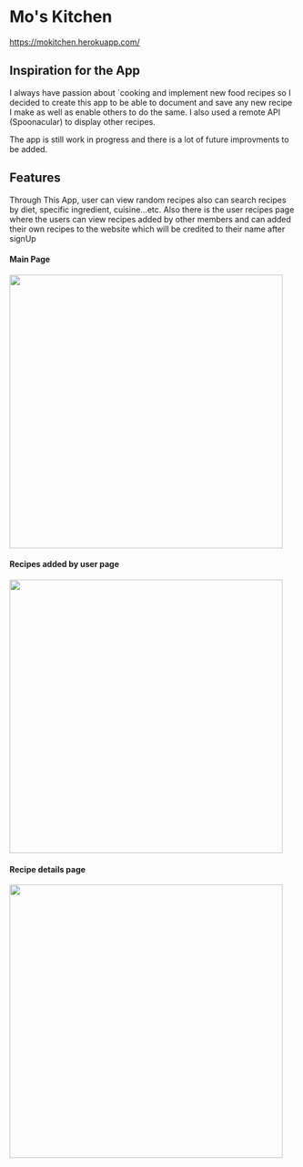 # Mo's Kitchen

https://mokitchen.herokuapp.com/

## Inspiration for the App

I always have passion about `cooking and implement new food recipes so I
decided to create this app to be able to document and save any new recipe
I make as well as enable others to do the same. I also used a remote API
(Spoonacular) to display other recipes.

The app is still work in progress and there is a lot of future improvments
to be added.

## Features

Through This App, user can view random recipes also can search recipes by
diet, specific ingredient, cuisine...etc. Also there is the user recipes
page where the users can view recipes added by other members and can added
their own recipes to the website which will be credited to their name
after signUp

#### Main Page

<img src="https://iili.io/3N8ye2.gif" style="width: 30rem;" />

#### Recipes added by user page

<img src="https://iili.io/3NnZmb.gif" style="width: 30rem;" />

#### Recipe details page

<img src="https://iili.io/3NoE37.gif" style="width: 30rem;" />
